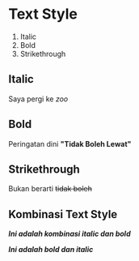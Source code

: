 # Text Style

1. Italic
2. Bold
3. Strikethrough

## Italic

Saya pergi ke _zoo_

## Bold

Peringatan dini **"Tidak Boleh Lewat"**

## Strikethrough

Bukan berarti ~~tidak boleh~~

## Kombinasi Text Style

_**Ini adalah kombinasi italic dan bold**_

**_Ini adalah bold dan italic_**
